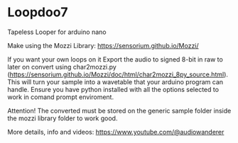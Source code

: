 # Loopdoo7
Tapeless Looper for arduino nano

Make using the Mozzi Library: https://sensorium.github.io/Mozzi/

If you want your own loops on it Export the audio to signed 8-bit in raw to later on convert using char2mozzi.py (https://sensorium.github.io/Mozzi/doc/html/char2mozzi_8py_source.html). This will turn your sample into a wavetable that your arduino program can handle. Ensure you have python installed with all the options selected to work in comand prompt enviroment.

Attention! The converted must be stored on the generic sample folder inside the mozzi library folder to work good.

More details, info and videos: https://www.youtube.com/@audiowanderer
